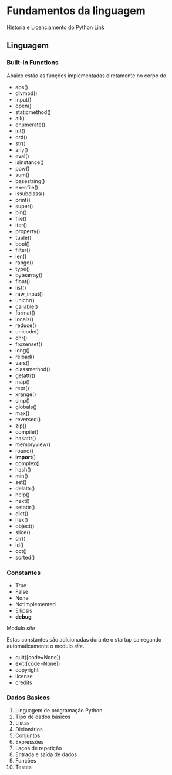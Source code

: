 # Fundamentos da linguagem

História e Licenciamento do Python [Link](https://docs.python.org/2/license.html "Link")

## Linguagem

### Built-in Functions		

Abaixo estão as funções implementadas diretamente no corpo do

* abs()
* divmod()
* input()
* open()
* staticmethod()
* all()
* enumerate()
* int()
* ord()
* str()
* any()
* eval()
* isinstance()
* pow()
* sum()
* basestring()
* execfile()
* issubclass()
* print()
* super()
* bin()
* file()
* iter()
* property()
* tuple()
* bool()
* filter()
* len()
* range()
* type()
* bytearray()
* float()
* list()
* raw_input()
* unichr()
* callable()
* format()
* locals()
* reduce()
* unicode()
* chr()
* frozenset()
* long()
* reload()
* vars()
* classmethod()
* getattr()
* map()
* repr()
* xrange()
* cmp()
* globals()
* max()
* reversed()
* zip()
* compile()
* hasattr()
* memoryview()
* round()
* __import__()
* complex()
* hash()
* min()
* set()
* delattr()
* help()
* next()
* setattr()
* dict()
* hex()
* object()
* slice()
* dir()
* id()
* oct()
* sorted()

### Constantes

* True
* False
* None
* NotImplemented
* Ellipsis
* __debug__

Modulo _site_

Estas constantes são adicionadas durante o startup carregando automaticamente o modulo _site_.

* quit([code=None])
* exit([code=None])
* copyright
* license
* credits

### Dados Basicos



1. Linguagem de programação Python
2. Tipo de dados básicos
 1. Listas
 2. Dicionários
 3. Conjuntos
3. Expressões
4. Laços de repetição
5. Entrada e saída de dados
6. Funções
7. Testes

